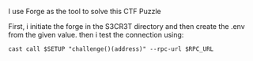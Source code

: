 I use Forge as the tool to solve this CTF Puzzle

First, i initiate the forge in the S3CR3T directory and then create the .env from the given value.
then i test the connection using:
```
cast call $SETUP "challenge()(address)" --rpc-url $RPC_URL
```
